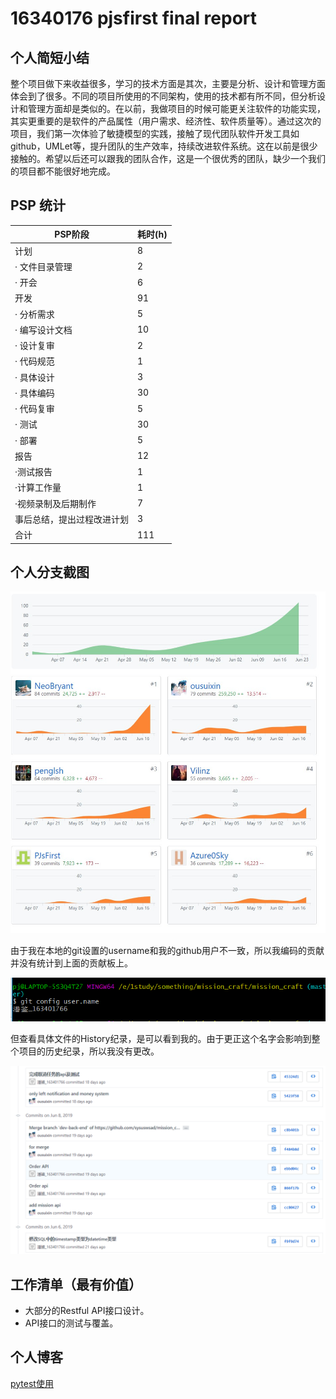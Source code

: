 # 16340176 pjsfirst final report

## 个人简短小结

整个项目做下来收益很多，学习的技术方面是其次，主要是分析、设计和管理方面体会到了很多。不同的项目所使用的不同架构，使用的技术都有所不同，但分析设计和管理方面却是类似的。在以前，我做项目的时候可能更关注软件的功能实现，其实更重要的是软件的产品属性（用户需求、经济性、软件质量等）。通过这次的项目，我们第一次体验了敏捷模型的实践，接触了现代团队软件开发工具如github，UMLet等，提升团队的生产效率，持续改进软件系统。这在以前是很少接触的。希望以后还可以跟我的团队合作，这是一个很优秀的团队，缺少一个我们的项目都不能很好地完成。

## PSP 统计

|PSP阶段	|耗时(h)|
| -- | -- | 
| 计划	|8|
|· 文件目录管理|2|
|· 开会|6|
|开发|91|
|· 分析需求	|5|
|· 编写设计文档|10|
|· 设计复审|2|
|· 代码规范|1|
|· 具体设计|3|
|· 具体编码|30|
|· 代码复审|5|
|· 测试|30|
|· 部署|5|
|报告|12|
|·测试报告|1|
|·计算工作量|1|
|·视频录制及后期制作|7|
|事后总结，提出过程改进计划|3|
|合计|111|

## 个人分支截图

![](https://github.com/sysuswsad/mission_craft/raw/master/docs/imgs/summary.jpg)

由于我在本地的git设置的username和我的github用户不一致，所以我编码的贡献并没有统计到上面的贡献板上。

![](https://github.com/sysuswsad/mission_craft/raw/master/docs/imgs/pj_config.png)

但查看具体文件的History纪录，是可以看到我的。由于更正这个名字会影响到整个项目的历史纪录，所以我没有更改。

![](https://github.com/sysuswsad/mission_craft/raw/master/docs/imgs/pj_history.png)



## 工作清单（最有价值）

- 大部分的Restful API接口设计。
- API接口的测试与覆盖。

## 个人博客
[pytest使用](https://blog.captainp.cn/2019/05/23/pytest/)
